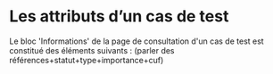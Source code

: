 
# Les attributs d’un cas de test
Le bloc 'Informations' de la page de consultation d'un cas de test est constitué des éléments suivants :
(parler des références+statut+type+importance+cuf)
<!--stackedit_data:
eyJoaXN0b3J5IjpbMTM3MDc5MzEyLC04MDU2NzM0MzddfQ==
-->